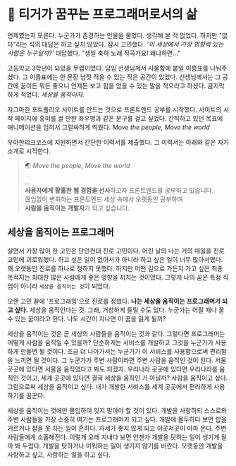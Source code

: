 # 🐯 티거가 꿈꾸는 프로그래머로서의 삶

언제였는지 모른다. 누군가가 존경하는 인물을 물었다. 생각해 본 적 없었다. 하지만 "없다"라는 식의 대답은 하고 싶지 않았다. 잠시 고민했다. _'이 세상에서 가장 영향력 있는 사람은 누구일까?'_ 대답했다. "생일 축하 노래 작곡가요! 왜냐하면..."

고등학교 3학년이 되었을 무렵이었다. 담임 선생님께서 사물함에 붙일 이름표를 나눠주셨다. 그 이름표에는 한 문장 남짓 적을 수 있는 작은 공간이 있었다. 선생님께서는 그 공간에 꿈이든 뭐든 좋으니 언제든 보고 힘을 얻을 수 있는 말을 적으라고 하셨다. 큼지막하게 적었다. _세상을 움직이자._

자그마한 포트폴리오 사이트를 만드는 것으로 프론트엔드 공부를 시작했다. 사이트의 시작 페이지에 흥미를 끌 만한 좌우명과 같은 문구를 걸고 싶었다. 간직하고 있던 목표에 애니메이션을 입혀서 그럴싸하게 띄웠다. _Move the people, Move the world_

우아한테크코스에 지원하면서 간단한 이력서를 제출했다. 그 이력서는 아래와 같은 자기소개로 시작한다.

> 🌏 _Move the people, Move the world_
>
> ...\
> **사용자에게 황홀한 웹 경험을 선사**하고자 프론트엔드를 공부하고 있습니다.\
> 끊임없이 변화하는 프론트엔드 세상 속에서 오랫동안 공부하며\
> **사람을 움직이는 개발자**가 되고 싶습니다.

## 세상을 움직이는 프로그래머

살면서 가장 많이 한 고민은 단언컨대 진로 고민이다. 어린 날의 나는 거의 매일을 진로 고민에 괴로워했다. 하고 싶은 일이 없어서가 아니라 하고 싶은 일이 너무 많아서였다. 꽤 오랫동안 진로를 하나로 정하지 못했다. 하지만 어떤 길으로 가든지 가고 싶은 최종 목적지는 최대한 많은 사람에게 좋은 영향을 끼치는 것이었다. 그렇게 나의 꿈은 특정 직업이 아니라 `세상을 움직이는 것`이 되었다.

오랜 고민 끝에 '프로그래밍'으로 진로를 정했다. **나는 세상을 움직이는 프로그래머가 되고 싶다.** 세상을 움직인다는 것. 그래, 거창하게 들릴 수도 있다. 누군가는 어릴 때나 꿀 수 있는 꿈이라고 한다. 나도 시간이 지나면 이 꿈을 잃게 될까?

세상을 움직이는 것은 곧 세상의 사람들을 움직이는 것과 같다. 그렇다면 프로그래머는 어떻게 사람을 움직일 수 있을까? 단순하게는 서비스를 개발하고 그것을 누군가가 사용하게 만들면 될 것이다. 조금 더 나아가서는 누군가가 이 서비스를 사용함으로써 편리함을 느끼면 될 것이다. 그 누군가가 주변 사람이라면 주변 사람을 움직인 것이 된다. 서울 곳곳에 있다면 서울을 움직였다고 봐도 되겠지. 우리나라 곳곳에 있다면 우리나라를 움직인 것이고, 세계 곳곳에 있다면 결국 세상을 움직인 거 아닐까? 사람을 움직이고 싶다. 그럼으로써 세상을 움직이고 싶다. 내가 개발한 서비스를 세계 곳곳에서 편리하게 사용하기를 꿈꾼다.

세상을 움직이는 것에만 몰입하여 잊지 말아야 할 것이 있다. 개발을 사랑하되 스스로와 주변 사람들을 가장 소중히 여기는 프로그래머가 되고 싶다. 개발에 몰두하다 보면 밥을 거르거나 잠을 못 자는 일이 흔하다. 자세가 좋지 않게 되고 이곳저곳이 아파 온다. 주변 사람들에게 소홀해진다. 이렇게 오래 지내다 보면 언젠가 개발을 탓하는 일이 생기게 될까 봐 두렵다. 개발을 탓하거나 미워하는 일이 생기지 않기를 바란다. 오랫동안 개발을 사랑하고 싶고, 사랑하는 일을 하고 싶다.
